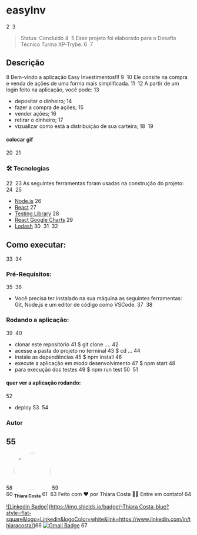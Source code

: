 # easyInv
2
​
3
> Status: Concluído
4
​
5
> Esse projeto foi elaborado para o Desafio Técnico Turma XP-Trybe.
6
​
7
## Descrição
8
Bem-vindo a aplicação Easy Investimentos!!!
9
​
10
Ele consite na compra e venda de ações de uma forma mais simplificada.
11
​
12
A partir de um login feito na aplicação, você pode:
13
- depositar o dinheiro;
14
- fazer a compra de ações;
15
- vender ações;
16
- retirar o dinheiro;
17
- vizualizar como está a distribuição de sua carteira;
18
​
19
#### colocar gif
20
​
21
### 🛠 Tecnologias
22
​
23
As seguintes ferramentas foram usadas na construção do projeto:
24
​
25
- [Node.js](https://nodejs.org/en/)
26
- [React](https://pt-br.reactjs.org/)
27
- [Testing Library](https://testing-library.com/)
28
- [React Google Charts](https://www.react-google-charts.com/)
29
- [Lodash](https://lodash.com/)
30
​
31
​
32
## Como executar:
33
​
34
### Pré-Requisitos:
35
​
36
- Você precisa ter instalado na sua máquina as seguintes ferramentas: Git, Node.js e um editor de código como VSCode.
37
​
38
### Rodando a aplicação:
39
​
40
- clonar este repositório
41
$ git clone ....
42
- acesse a pasta do projeto no terminal
43
$ cd ...
44
- instale as dependências
45
$ npm install
46
- execute a aplicação em modo desenvolvimento
47
$ npm start
48
- para execução dos testes
49
$ npm run test
50
​
51
#### quer ver a aplicação rodando: 
52
- deploy
53
​
54
### Autor
55
---
58
  <img style="border-radius: 50%;" src="https://instagram.fjdo1-2.fna.fbcdn.net/v/t51.2885-19/293021306_116546691098371_3487242346953372946_n.jpg?stp=dst-jpg_s320x320&_nc_ht=instagram.fjdo1-2.fna.fbcdn.net&_nc_cat=107&_nc_ohc=XtidVPREGfcAX9W2Rc9&edm=AOQ1c0wBAAAA&ccb=7-5&oh=00_AT9h_J205WFxeZlHNseX4uwX9jMBa9T19VFuRDWGcPmFvA&oe=62E4EC29&_nc_sid=8fd12b" width="100px;" alt=""/>
59
  <br />
60
  <sub><b>Thiara Costa</b></sub></a>
61
​
63
Feito com ❤️ por Thiara Costa 👋🏽 Entre em contato!
64

[![Linkedin Badge](https://img.shields.io/badge/-Thiara Costa-blue?style=flat-square&logo=Linkedin&logoColor=white&link=https://www.linkedin.com/in/thiaracosta/)](https://www.linkedin.com/in/thiaracosta/) ​
66
[![Gmail Badge](https://img.shields.io/badge/-thiaramscosta@gmail.com-c14438?style=flat-square&logo=Gmail&logoColor=white&link=mailto:thiaramscosta@gmail.com)](mailto:thiaramscosta@gmail.com)
67
​
